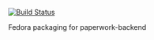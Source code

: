 [![Build Status](https://copr.fedorainfracloud.org/coprs/jamesd/paperwork/package/paperwork-backend/status_image/last_build.png)](https://copr.fedorainfracloud.org/coprs/jamesd/paperwork/package/paperwork-backend/)

Fedora packaging for paperwork-backend
